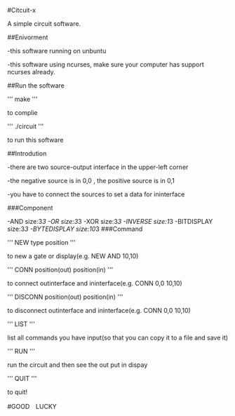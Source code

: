 #Citcuit-x

A simple circuit software.

##Enivorment

-this software running on unbuntu

-this software using ncurses, make sure your computer has support ncurses already.

##Run the software

'''
make
'''

to complie

'''
./circuit
'''

to run this software

##Introdution

-there are two source-output interface in the upper-left corner

-the negative source is in 0,0 , the positive source is in 0,1

-you have to connect the sources to set a data for ininterface

###Component

-AND size:3*3
-OR  size:3*3
-XOR size:3*3
-INVERSE size:1*3
-BITDISPLAY size:3*3
-BYTEDISPLAY size:10*3
###Command

'''
NEW type position
'''

to new a gate or display(e.g. NEW AND 10,10)

'''
CONN position(out) position(in)
'''

to connect outinterface and ininterface(e.g. CONN 0,0 10,10)

'''
DISCONN position(out) position(in)
'''

to disconnect outinterface and ininterface(e.g. CONN 0,0 10,10)

'''
LIST
'''

list all commands you have input(so that you can copy it to a file and save it)

'''
RUN
'''

run the circuit and then see the out put in dispay

'''
QUIT
'''

to quit!

#GOOD　LUCKY
